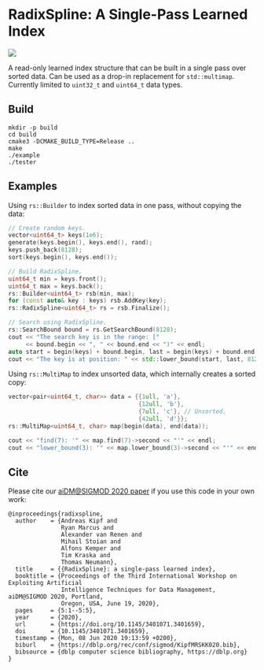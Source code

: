 RadixSpline: A Single-Pass Learned Index
====

![](https://github.com/learnedsystems/radixspline/workflows/CI/badge.svg)

A read-only learned index structure that can be built in a single pass over sorted data. Can be used as a drop-in replacement for ``std::multimap``. Currently limited to `uint32_t` and `uint64_t` data types.

## Build

```
mkdir -p build
cd build
cmake3 -DCMAKE_BUILD_TYPE=Release ..
make
./example
./tester
```

## Examples

Using ``rs::Builder`` to index sorted data in one pass, without copying the data:

```c++
// Create random keys.
vector<uint64_t> keys(1e6);
generate(keys.begin(), keys.end(), rand);
keys.push_back(8128);
sort(keys.begin(), keys.end());

// Build RadixSpline.
uint64_t min = keys.front();
uint64_t max = keys.back();
rs::Builder<uint64_t> rsb(min, max);
for (const auto& key : keys) rsb.AddKey(key);
rs::RadixSpline<uint64_t> rs = rsb.Finalize();

// Search using RadixSpline.
rs::SearchBound bound = rs.GetSearchBound(8128);
cout << "The search key is in the range: ["
     << bound.begin << ", " << bound.end << ")" << endl;
auto start = begin(keys) + bound.begin, last = begin(keys) + bound.end;
cout << "The key is at position: " << std::lower_bound(start, last, 8128) - begin(keys) << endl;
```

Using ``rs::MultiMap`` to index unsorted data, which internally creates a sorted copy:

```c++
vector<pair<uint64_t, char>> data = {{1ull, 'a'},
                                     {12ull, 'b'},
                                     {7ull, 'c'}, // Unsorted.
                                     {42ull, 'd'}};
rs::MultiMap<uint64_t, char> map(begin(data), end(data));

cout << "find(7): '" << map.find(7)->second << "'" << endl;
cout << "lower_bound(3): '" << map.lower_bound(3)->second << "'" << endl;
```

## Cite

Please cite our [aiDM@SIGMOD 2020 paper](https://dl.acm.org/doi/10.1145/3401071.3401659) if you use this code in your own work:

```
@inproceedings{radixspline,
  author    = {Andreas Kipf and
               Ryan Marcus and
               Alexander van Renen and
               Mihail Stoian and
               Alfons Kemper and
               Tim Kraska and
               Thomas Neumann},
  title     = {{RadixSpline}: a single-pass learned index},
  booktitle = {Proceedings of the Third International Workshop on Exploiting Artificial
               Intelligence Techniques for Data Management, aiDM@SIGMOD 2020, Portland,
               Oregon, USA, June 19, 2020},
  pages     = {5:1--5:5},
  year      = {2020},
  url       = {https://doi.org/10.1145/3401071.3401659},
  doi       = {10.1145/3401071.3401659},
  timestamp = {Mon, 08 Jun 2020 19:13:59 +0200},
  biburl    = {https://dblp.org/rec/conf/sigmod/KipfMRSKK020.bib},
  bibsource = {dblp computer science bibliography, https://dblp.org}
}
```

